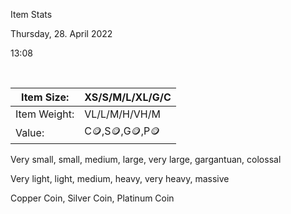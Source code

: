 Item Stats

Thursday, 28. April 2022

13:08

 

| Item Size:   | XS/S/M/L/XL/G/C |
|--------------|-----------------|
| Item Weight: | VL/L/M/H/VH/M   |
| Value:       | C🪙,S🪙,G🪙,P🪙 |

Very small, small, medium, large, very large, gargantuan, colossal

Very light, light, medium, heavy, very heavy, massive

Copper Coin, Silver Coin, Platinum Coin
